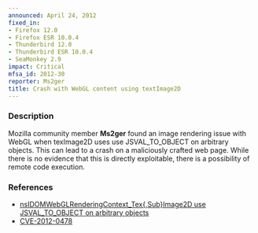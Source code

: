 ```yaml
---
announced: April 24, 2012
fixed_in:
- Firefox 12.0
- Firefox ESR 10.0.4
- Thunderbird 12.0
- Thunderbird ESR 10.0.4
- SeaMonkey 2.9
impact: Critical
mfsa_id: 2012-30
reporter: Ms2ger
title: Crash with WebGL content using textImage2D
---
```


<h3>Description</h3>

<p>Mozilla community member <strong>Ms2ger</strong> found an image rendering
issue with WebGL when texImage2D uses use JSVAL_TO_OBJECT on arbitrary objects.
This can lead to a crash on a maliciously crafted web page. While there is no
evidence that this is directly exploitable, there is a possibility of remote
code execution.
</p>


<h3>References</h3>

<ul>
  <li><a href="https://bugzilla.mozilla.org/show_bug.cgi?id=727547">
      nsIDOMWebGLRenderingContext_Tex{,Sub}Image2D use JSVAL_TO_OBJECT on
arbitrary objects</a></li>
  <li><a href="http://cve.mitre.org/cgi-bin/cvename.cgi?name=CVE-2012-0478" class="ex-ref">CVE-2012-0478</a></li>
</ul>



